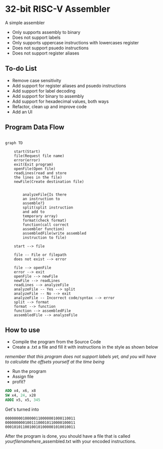 # 32-bit RISC-V Assembler 

A simple assembler

* Only supports assembly to binary
* Does not support labels
* Only supports uppercase instructions with lowercases register
* Does not support psuedo instructions
* Does not support register aliases

## To-do List

* Remove case sensitivity
* Add support for register aliases and psuedo instructions
* Add support for label decoding
* Add support for binary to assembly
* Add support for hexadecimal values, both ways
* Refactor, clean up and improve code
* Add an UI


## Program Data Flow

```mermaid

graph TD

    start(Start)
    file(Request file name)
    error(error)
    exit(Exit program)
    openFile(Open file)
    readLines(read and store
    the lines in the file)
    newFile(Create destination file)


        analyzeFile{Is there 
        an instruction to 
        assemble?}
        split(split instruction
        and add to
        temporary array)
        format(check format)
        function(call correct 
        assembler function)
        assembledFile(write assembled
        instruction to file)

    start --> file

    file -- File or filepath 
    does not exist --> error 

    file --> openFile
    error --> exit
    openFile --> newFile
    newFile --> readLines
    readLines --> analyzeFile
    analyzeFile -- Yes --> split
    analyzeFile -- No --> exit
    analyzeFile -- Incorrect code/syntax --> error
    split --> format
    format --> function
    function --> assembledFile
    assembledFile --> analyzeFile
```


## How to use

* Compile the program from the Source Code
* Create a .txt a file and fill it with instructions in the style as shown below

*remember that this program does not support labels yet, and you will have to calculate the offsets yourself at the time being*

* Run the program
* Assign file
* profit?

```MIPS
ADD x4, x6, x8
SW x4, 24, x28
ADDI x5, x5, 345
```

Get's turned into

```
00000000100000110000001000110011
00000000010011100010110000100011
00010101100100101000001010010011
```

After the program is done, you should have a file that is called *yourfilenamehere*_assembled.txt with your encoded instructions.